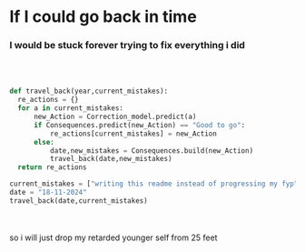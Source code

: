# If I could go back in time

### I would be stuck forever trying to fix everything i did
<br>
<br>

```python
def travel_back(year,current_mistakes):
  re_actions = {}
  for a in current_mistakes:
      new_Action = Correction_model.predict(a)
      if Consequences.predict(new_Action) == "Good to go":
          re_actions[current_mistakes] = new_Action
      else:
          date,new_mistakes = Consequences.build(new_Action)
          travel_back(date,new_mistakes)
  return re_actions

current_mistakes = ["writing this readme instead of progressing my fyp",]
date = "18-11-2024"
travel_back(date,current_mistakes)
```

<br>
<br>
so i will just drop my retarded younger self from 25 feet
